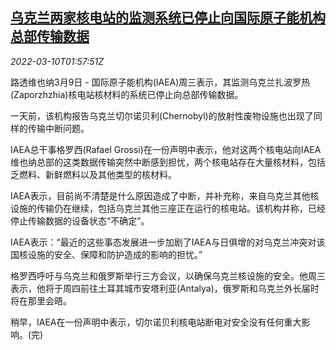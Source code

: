 <!--1646877662000-->
[乌克兰两家核电站的监测系统已停止向国际原子能机构总部传输数据](https://cn.reuters.com/article/ukraine-nuclear-plant-0309-wedn-idCNKBS2L706C)
------

<div><i>2022-03-10T01:57:51Z</i></div><p>路透维也纳3月9日 - 国际原子能机构(IAEA)周三表示，其监测乌克兰扎波罗热(Zaporzhzhia)核电站核材料的系统已停止向总部传输数据。</p><p>一天前，该机构报告乌克兰切尔诺贝利(Chernobyl)的放射性废物设施也出现了同样的传输中断问题。</p><p>IAEA总干事格罗西(Rafael Grossi)在一份声明中表示，他对这两个核电站向IAEA维也纳总部的这类数据传输突然中断感到担忧，两个核电站存在大量核材料，包括乏燃料、新鲜燃料以及其他类型的核材料。</p><p>IAEA表示，目前尚不清楚是什么原因造成了中断，并补充称，来自乌克兰其他核设施的传输仍在继续，包括乌克兰其他三座正在运行的核电站。该机构并称，已经停止传输数据的设备状态“不确定”。</p><p>IAEA表示：“最近的这些事态发展进一步加剧了IAEA与日俱增的对乌克兰冲突对该国核设施的安全、保障和防护造成的影响的担忧。”</p><p>格罗西呼吁与乌克兰和俄罗斯举行三方会议，以确保乌克兰核设施的安全。他周三表示，他将于周四前往土耳其城市安塔利亚(Antalya)，俄罗斯和乌克兰外长届时将在那里会晤。</p><p>稍早，IAEA在一份声明中表示，切尔诺贝利核电站断电对安全没有任何重大影响。(完)</p>
